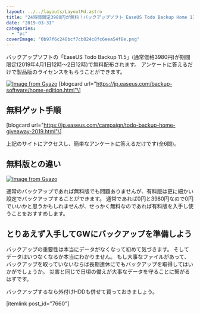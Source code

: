 ```yaml
---
layout: ../../layouts/LayoutMd.astro
title: "24時間限定3980円が無料！バックアップソフト EaseUS Todo Backup Home 11.5無料配布[PR]"
date: "2019-03-31"
categories: 
  - "pc"
coverImage: "0b97f6c248bcf7cb024c8fc6eea54f8e.png"
---
```


バックアップソフトの「EaseUS Todo Backup 11.5」(通常価格3980円)が期間限定(2019年4月1日12時～2日12時)で無料配布されます。 アンケートに答えるだけで製品版のライセンスをもらうことができます。

[![Image from Gyazo](images/0b97f6c248bcf7cb024c8fc6eea54f8e.png)](https://gyazo.com/0b97f6c248bcf7cb024c8fc6eea54f8e) \[blogcard url="https://jp.easeus.com/backup-software/home-edition.html"\]

## 無料ゲット手順

\[blogcard url="https://jp.easeus.com/campaign/todo-backup-home-giveaway-2019.html"\]

上記のサイトにアクセスし、簡単なアンケートに答えるだけです(全6問)。

## 無料版との違い

[![Image from Gyazo](images/37aed8991e31ea0b3344352a6ac0d1ba.png)](https://gyazo.com/37aed8991e31ea0b3344352a6ac0d1ba)

通常のバックアップであれば無料版でも問題ありませんが、有料版は更に細かい設定でバックアップすることができます。 通常であれば0円と3980円なので0円でいいかと思うかもしれませんが、せっかく無料なのであれば有料版を入手し使うことをおすすめします。

## とりあえず入手してGWにバックアップを準備しよう

バックアップの重要性は本当にデータがなくなって初めて気づきます。 そしてデータはいつなくなるか本当にわかりません。 もし大事なファイルがあって、バックアップを取っていないならば長期連休にでもバックアップを取得してはいかがでしょうか。 災害と同じで日頃の備えが大事なデータを守ることに繋がるはずです。

バックアップするなら外付けHDDも併せて買っておきましょう。

\[itemlink post\_id="7660"\]
